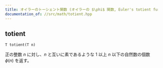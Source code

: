```yaml
---
title: オイラーのトーシェント関数 (オイラーの $\phi$ 関数, Euler's totient function)
documentation_of: //src/math/totient.hpp
---
```


## totient
```
T totient(T n)
```

正の整数 $n$ に対し、$n$ と互いに素であるような $1$ 以上 $n$ 以下の自然数の個数 $\phi (n)$ を返す。
